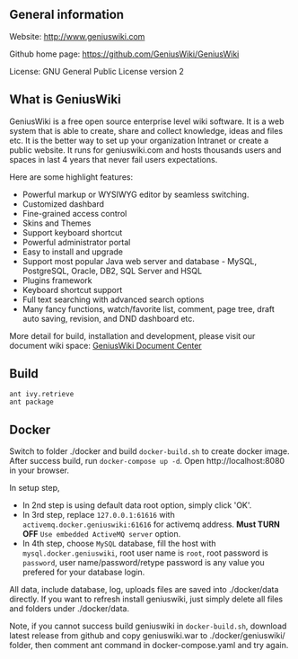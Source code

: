 ## General information

Website: http://www.geniuswiki.com

Github home page: https://github.com/GeniusWiki/GeniusWiki

License: GNU General Public License version 2

##  What is GeniusWiki

GeniusWiki is a free open source enterprise level wiki software. It is a web system that is able to create, share and collect knowledge, ideas and files etc. It is the better way to set up your organization Intranet or create a public website. It runs for geniuswiki.com and hosts thousands users and spaces in last 4 years that never fail users expectations. 

Here are some highlight features:

* Powerful markup or WYSIWYG editor by seamless switching.
* Customized dashbard
* Fine-grained access control
* Skins and Themes
* Support keyboard shortcut
* Powerful administrator portal
* Easy to install and upgrade
* Support most popular Java web server and database - MySQL, PostgreSQL, Oracle, DB2, SQL Server and HSQL 
* Plugins framework
* Keyboard shortcut support
* Full text searching with advanced search options
* Many fancy functions, watch/favorite list, comment, page tree, draft auto saving, revision, and DND dashboard etc.

More detail for build, installation and development,  please visit our document wiki space:
[GeniusWiki Document Center](http://www.geniuswiki.com/page/GeniusWiki+document/GeniusWiki+document)


##  Build

```
ant ivy.retrieve
ant package
```

## Docker

Switch to folder ./docker and build `docker-build.sh` to create docker image. After success build, run `docker-compose up -d`.  Open http://localhost:8080 in your browser. 

In setup step, 
* In 2nd step is using default data root option, simply click 'OK'. 
* In 3rd step, replace `127.0.0.1:61616` with `activemq.docker.geniuswiki:61616` for activemq address. **Must TURN OFF** `Use embedded ActiveMQ server` option.
* In 4th step, choose `MySQL` database, fill the host with `mysql.docker.geniuswiki`, root user name is `root`, root password is `password`, user name/password/retype password is any value you prefered for your database login.

All data, include database, log, uploads files are saved into ./docker/data directly. If you want to refresh install geniuswiki, just simply delete all files and folders under ./docker/data.


Note, if you cannot success build geniuswiki in `docker-build.sh`, download latest release from github and copy geniuswiki.war to ./docker/geniuswiki/ folder, then comment ant command in docker-compose.yaml and try again.